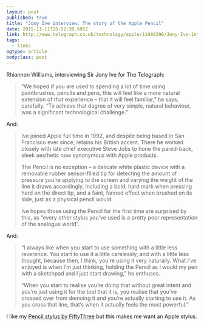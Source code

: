 ```yaml
---
layout: post 
published: true 
title: "Jony Ive interview: The story of the Apple Pencil" 
date: 2015-11-11T15:52:30.695Z 
link: http://www.telegraph.co.uk/technology/apple/11988396/Jony-Ive-interview-The-story-of-the-Apple-Pencil.html 
tags:
  - links
ogtype: article 
bodyclass: post 
---
```


Rhiannon Williams, interviewing Sir Jony Ive for The Telegraph:

> “We hoped if you are used to spending a lot of time using paintbrushes, pencils and pens, this will feel like a more natural extension of that experience – that it will feel familiar,” he says, carefully. “To achieve that degree of very simple, natural behaviour, was a significant technological challenge.”

And:

> Ive joined Apple full time in 1992, and despite being based in San Francisco ever since, retains his British accent. There he worked closely with late chief executive Steve Jobs to hone the pared-back, sleek aesthetic now synonymous with Apple products.
> 
> The Pencil is no exception – a delicate white plastic device with a removable rubber sensor-filled tip for detecting the amount of pressure you’re applying to the screen and varying the weight of the line it draws accordingly, including a bold, hard mark when pressing hard on the direct tip, and a faint, fanned effect when brushed on its side, just as a physical pencil would.
> 
> Ive hopes those using the Pencil for the first time are surprised by this, as “every other stylus you’ve used is a pretty poor representation of the analogue world”.

And:

> “I always like when you start to use something with a little less reverence. You start to use it a little carelessly, and with a little less thought, because then, I think, you’re using it very naturally. What I’ve enjoyed is when I’m just thinking, holding the Pencil as I would my pen with a sketchpad and I just start drawing,” he enthuses.
> 
> “When you start to realise you’re doing that without great intent and you’re just using it for the tool that it is, you realise that you’ve crossed over from demoing it and you’re actually starting to use it. As you cross that line, that’s when it actually feels the most powerful.”

I like my [Pencil stylus by FiftyThree](http://amzn.to/1kMNlit) but this makes me want an Apple stylus.
